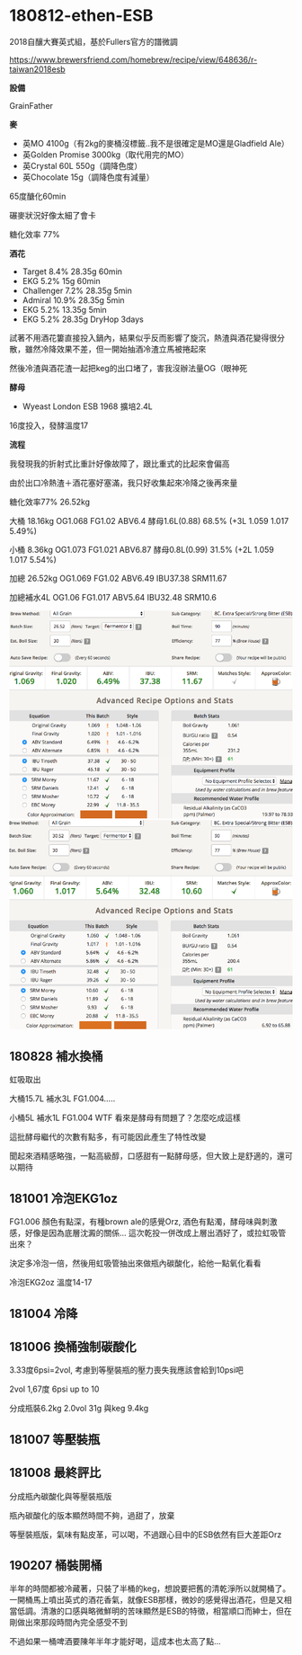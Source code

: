 # 180812-ethen-ESB

2018自釀大賽英式組，基於Fullers官方的譜微調

https://www.brewersfriend.com/homebrew/recipe/view/648636/r-taiwan2018esb

**設備**

GrainFather

**麥**

* 英MO 4100g（有2kg的麥桶沒標籤..我不是很確定是MO還是Gladfield Ale）
* 英Golden Promise 3000kg（取代用完的MO）
* 英Crystal 60L 550g（調降色度）
* 英Chocolate 15g（調降色度有減量）

65度醣化60min

碾麥狀況好像太細了會卡

糖化效率 77%

**酒花**

* Target 8.4% 28.35g 60min
* EKG 5.2% 15g 60min
* Challenger 7.2% 28.35g 5min
* Admiral 10.9% 28.35g 5min
* EKG 5.2% 13.35g 5min
* EKG 5.2% 28.35g DryHop 3days

試著不用酒花簍直接投入鍋內，結果似乎反而影響了旋沉，熱渣與酒花變得很分散，雖然冷降效果不差，但一開始抽酒冷渣立馬被捲起來

然後冷渣與酒花渣一起把keg的出口堵了，害我沒辦法量OG（眼神死

**酵母**
 
* Wyeast London ESB 1968 擴培2.4L

16度投入，發酵溫度17

**流程**

我發現我的折射式比重計好像故障了，跟比重式的比起來會偏高

由於出口冷熱渣＋酒花塞好塞滿，我只好收集起來冷降之後再來量

糖化效率77% 26.52kg 

大桶 18.16kg OG1.068 FG1.02 ABV6.4 酵母1.6L(0.88) 68.5% (+3L 1.059 1.017 5.49%)

小桶 8.36kg OG1.073 FG1.021 ABV6.87 酵母0.8L(0.99) 31.5% (+2L 1.059 1.017 5.54%)

加總 26.52kg OG1.069 FG1.02 ABV6.49 IBU37.38 SRM11.67 

加總補水4L OG1.06 FG1.017 ABV5.64 IBU32.48 SRM10.6

![](../img/test132.png)
![](../img/test133.png)

## 180828 補水換桶

虹吸取出

大桶15.7L 補水3L FG1.004.....

小桶5L 補水1L FG1.004 WTF 看來是酵母有問題了？怎麼吃成這樣

這批酵母繼代的次數有點多，有可能因此產生了特性改變

聞起來酒精感略強，一點高級醇，口感甜有一點酵母感，但大致上是舒適的，還可以期待

## 181001 冷泡EKG1oz

FG1.006 顏色有點深，有種brown ale的感覺Orz, 酒色有點濁，酵母味與刺激感，好像是因為底層沈澱的關係... 這次乾投一併改成上層出酒好了，或拉虹吸管出來？

決定多冷泡一倍，然後用虹吸管抽出來做瓶內碳酸化，給他一點氧化看看

冷泡EKG2oz 溫度14-17

## 181004 冷降

## 181006 換桶強制碳酸化

3.33度6psi=2vol, 考慮到等壓裝瓶的壓力喪失我應該會給到10psi吧

2vol 1,67度 6psi up to 10

分成瓶裝6.2kg 2.0vol 31g 與keg 9.4kg 


## 181007 等壓裝瓶

## 181008 最終評比

分成瓶內碳酸化與等壓裝瓶版

瓶內碳酸化的版本顯然時間不夠，過甜了，放棄

等壓裝瓶版，氣味有點皮革，可以喝，不過跟心目中的ESB依然有巨大差距Orz

## 190207 桶裝開桶

半年的時間都被冷藏著，只裝了半桶的keg，想說要把舊的清乾淨所以就開桶了。一開桶馬上噴出英式的酒花香氣，就像ESB那樣，微妙的感覺得出酒花，但是又相當低調。清澈的口感與略微鮮明的苦味顯然是ESB的特徵，相當順口而紳士，但在剛做出來那段時間內完全感受不到

不過如果一桶啤酒要陳年半年才能好喝，這成本也太高了點...